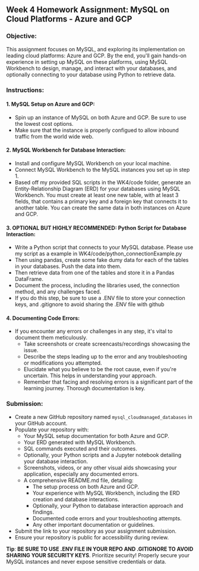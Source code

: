 ## **Week 4 Homework Assignment: MySQL on Cloud Platforms - Azure and GCP**

### **Objective**:
This assignment focuses on MySQL, and exploring its implementation on leading cloud platforms: Azure and GCP. By the end, you'll gain hands-on experience in setting up MySQL on these platforms, using MySQL Workbench to design, manage, and interact with your databases, and optionally connecting to your database using Python to retrieve data.

### **Instructions**:

#### **1. MySQL Setup on Azure and GCP**:
- Spin up an instance of MySQL on both Azure and GCP. Be sure to use the lowest cost options. 
- Make sure that the instance is properly configued to allow inbound traffic from the world wide web. 

#### **2. MySQL Workbench for Database Interaction**:
- Install and configure MySQL Workbench on your local machine.
- Connect MySQL Workbench to the MySQL instances you set up in step 1.
- Based off my provided SQL scripts in the WK4/code folder, generate an Entity-Relationship Diagram (ERD) for your databases using MySQL Workbench. You must create at least one new table, with at least 3 fields, that contains a primary key and a foreign key that connects it to another table. You can create the same data in both instances on Azure and GCP. 

#### **3. OPTIONAL BUT HIGHLY RECOMMENDED: Python Script for Database Interaction**:
- Write a Python script that connects to your MySQL database. Please use my script as a example in WK4/code/python_connectionExample.py 
- Then using pandas, create some fake dumy data for each of the tables in your databases. Push the data into them. 
- Then retrieve data from one of the tables and store it in a Pandas DataFrame.
- Document the process, including the libraries used, the connection method, and any challenges faced.
- If you do this step, be sure to use a .ENV file to store your connection keys, and .gitignore to avoid sharing the .ENV file with github

#### **4. Documenting Code Errors**:
- If you encounter any errors or challenges in any step, it's vital to document them meticulously.
  - Take screenshots or create screencasts/recordings showcasing the issue.
  - Describe the steps leading up to the error and any troubleshooting or modifications you attempted.
  - Elucidate what you believe to be the root cause, even if you're uncertain. This helps in understanding your approach.
  - Remember that facing and resolving errors is a significant part of the learning journey. Thorough documentation is key.

### **Submission**:
- Create a new GitHub repository named `mysql_cloudmanaged_databases` in your GitHub account.
- Populate your repository with:
  - Your MySQL setup documentation for both Azure and GCP.
  - Your ERD generated with MySQL Workbench.
  - SQL commands executed and their outcomes.
  - Optionally, your Python scripts and a Jupyter notebook detailing your database interaction.
  - Screenshots, videos, or any other visual aids showcasing your application, especially any documented errors.
  - A comprehensive README.md file, detailing:
    - The setup process on both Azure and GCP.
    - Your experience with MySQL Workbench, including the ERD creation and database interactions.
    - Optionally, your Python to database interaction approach and findings.
    - Documented code errors and your troubleshooting attempts.
    - Any other important documentation or guidelines.
- Submit the link to your repository as your assignment submission.
- Ensure your repository is public for accessibility during review.

**Tip**:  **BE SURE TO USE .ENV FILE IN YOUR REPO AND .GITIGNORE TO AVOID SHARING YOUR SECURITY KEYS**. Prioritize security! Properly secure your MySQL instances and never expose sensitive credentials or data.